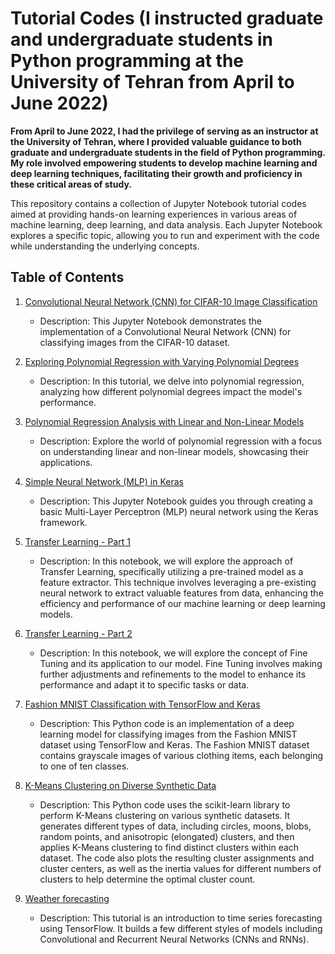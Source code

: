 # Tutorial Codes (I instructed graduate and undergraduate students in Python programming at the University of Tehran from April to June 2022)

**From April to June 2022, I had the privilege of serving as an instructor at the University of Tehran, where I provided valuable guidance to both graduate and undergraduate students in the field of Python programming. My role involved empowering students to develop machine learning and deep learning techniques, facilitating their growth and proficiency in these critical areas of study.**

This repository contains a collection of Jupyter Notebook tutorial codes aimed at providing hands-on learning experiences in various areas of machine learning, deep learning, and data analysis. Each Jupyter Notebook explores a specific topic, allowing you to run and experiment with the code while understanding the underlying concepts.

## Table of Contents

1. [Convolutional Neural Network (CNN) for CIFAR-10 Image Classification](Convolutional_Neural_Network_(CNN)_for_CIFAR_10_Image_Classification.ipynb)
    - Description: This Jupyter Notebook demonstrates the implementation of a Convolutional Neural Network (CNN) for classifying images from the CIFAR-10 dataset.
   
2. [Exploring Polynomial Regression with Varying Polynomial Degrees](Exploring_Polynomial_Regression_with_Varying_Polynomial_Degrees.ipynb)
    - Description: In this tutorial, we delve into polynomial regression, analyzing how different polynomial degrees impact the model's performance.

3. [Polynomial Regression Analysis with Linear and Non-Linear Models](Polynomial_Regression_Analysis_with_Linear_and_Non_Linear_Models.ipynb)
    - Description: Explore the world of polynomial regression with a focus on understanding linear and non-linear models, showcasing their applications.

4. [Simple Neural Network (MLP) in Keras](Simple_neural_network(mlp)_in_keras.ipynb)
    - Description: This Jupyter Notebook guides you through creating a basic Multi-Layer Perceptron (MLP) neural network using the Keras framework.
5. [Transfer Learning - Part 1](Transfer_learning_part1.ipynb)
    - Description: In this notebook, we will explore the approach of Transfer Learning, specifically utilizing a pre-trained model as a feature extractor. This technique involves leveraging a pre-existing neural network to extract valuable features from data, enhancing the efficiency and performance of our machine learning or deep learning models.
6. [Transfer Learning - Part 2](Transfer_learning_part2_and_Fine_tuning.ipynb)
    - Description: In this notebook, we will explore the concept of Fine Tuning and its application to our model. Fine Tuning involves making further adjustments and refinements to the model to enhance its performance and adapt it to specific tasks or data.
7. [Fashion MNIST Classification with TensorFlow and Keras](Fashion-MNIST-Classification-with-TensorFlow-and-Keras.ipynb)
    - Description: This Python code is an implementation of a deep learning model for classifying images from the Fashion MNIST dataset using TensorFlow and Keras. The Fashion MNIST dataset contains grayscale images of various clothing items, each belonging to one of ten classes.
8. [K-Means Clustering on Diverse Synthetic Data](K-Means-Clustering-on-Diverse-Synthetic-Data.ipynb)
    - Description: This Python code uses the scikit-learn library to perform K-Means clustering on various synthetic datasets. It generates different types of data, including circles, moons, blobs, random points, and anisotropic (elongated) clusters, and then applies K-Means clustering to find distinct clusters within each dataset. The code also plots the resulting cluster assignments and cluster centers, as well as the inertia values for different numbers of clusters to help determine the optimal cluster count.
9. [Weather forecasting](Time-series-forecasting(weather-forecasting).ipynb)
    - Description: This tutorial is an introduction to time series forecasting using TensorFlow. It builds a few different styles of models including Convolutional and Recurrent Neural Networks (CNNs and RNNs).
